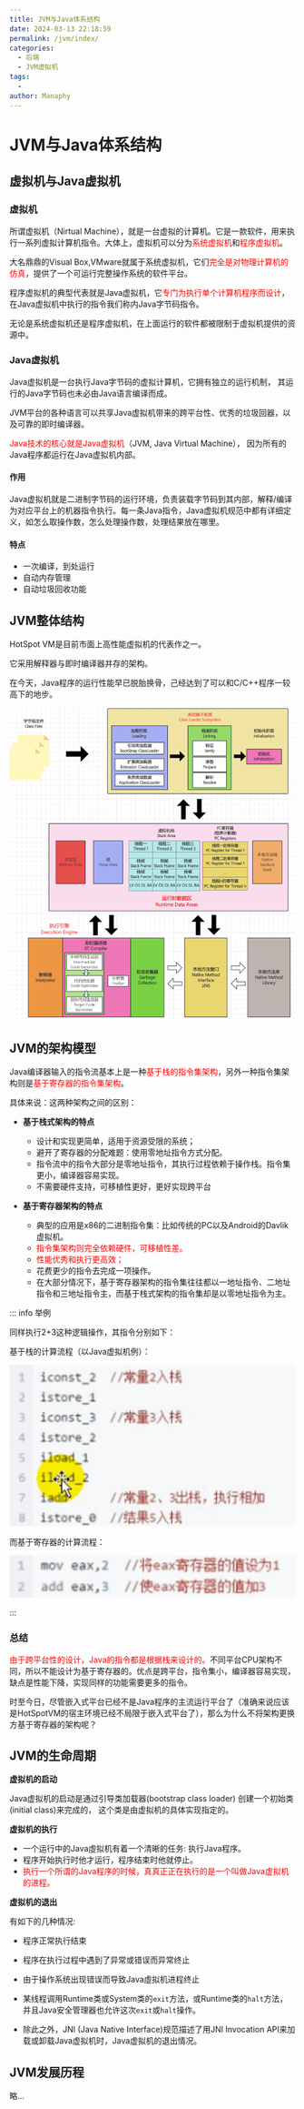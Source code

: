 ```yaml
---
title: JVM与Java体系结构
date: 2024-03-13 22:18:59
permalink: /jvm/index/
categories:
  - 后端
  - JVM虚拟机
tags:
  - 
author: Manaphy
---
```


# JVM与Java体系结构

## 虚拟机与Java虚拟机

### 虚拟机

所谓虚拟机（Nirtual Machine），就是一台虚拟的计算机。它是一款软件，用来执行一系列虚拟计算机指令。大体上，虚拟机可以分为<span style="color:red">系统虚拟机</span>和<span style="color:red">程序虚拟机</span>。

大名鼎鼎的Visual Box,VMware就属于系统虚拟机，它们<span style="color:red">完全是对物理计算机的仿真</span>，提供了一个可运行完整操作系统的软件平台。

程序虚拟机的典型代表就是Java虚拟机，它<span style="color:red">专门为执行单个计算机程序而设计</span>，在Java虚拟机中执行的指令我们称内Java字节码指令。

无论是系统虚拟机还是程序虚拟机，在上面运行的软件都被限制于虚拟机提供的资源中。

### Java虚拟机

Java虚拟机是一台执行Java字节码的虚拟计算机，它拥有独立的运行机制， 其运行的Java字节码也未必由Java语言编译而成。

JVM平台的各种语言可以共享Java虚拟机带来的跨平台性、优秀的垃圾回器，以及可靠的即时编译器。

<span style="color:red">Java技术的核心就是Java虚拟机</span>（JVM, Java Virtual Machine）， 因为所有的Java程序都运行在Java虚拟机内部。

#### 作用

Java虚拟机就是二进制字节码的运行环境，负责装载字节码到其内部，解释/编译为对应平台上的机器指令执行。每一条Java指令，Java虚拟机规范中都有详细定义，如怎么取操作数，怎么处理操作数，处理结果放在哪里。

#### 特点

+ 一次编译，到处运行
+ 自动内存管理
+ 自动垃圾回收功能

## JVM整体结构

HotSpot VM是目前市面上高性能虚拟机的代表作之一。

它采用解释器与即时编译器并存的架构。

在今天，Java程序的运行性能早已脱胎换骨，己经达到了可以和C/C++程序一较高下的地步。

![image-20240314031409664](./assets/image-20240314031409664_hl35rYcnQi.png)

## JVM的架构模型

Java编译器输入的指令流基本上是一种<span style="color:red">基于栈的指令集架构</span>，另外一种指令集架构则是<span style="color:red">基于寄存器的指令集架构</span>。 

具体来说：这两种架构之间的区别：

+ **基于栈式架构的特点**
  + 设计和实现更简单，适用于资源受限的系统；
  + 避开了寄存器的分配难题：使用零地址指令方式分配。
  + 指令流中的指令大部分是零地址指令，其执行过程依赖于操作栈。指令集更小，编译器容易实现。
  + 不需要硬件支持，可移植性更好，更好实现跨平台

+ **基于寄存器架构的特点**
  + 典型的应用是x86的二进制指令集：比如传统的PC以及Android的Davlik虚拟机。
  + <span style="color:red">指令集架构则完全依赖硬件，可移植性差。</span>
  + <span style="color:red">性能优秀和执行更高效；</span>
  + 花费更少的指令去完成一项操作。
  + 在大部分情况下，基于寄存器架构的指令集往往都以一地址指令、二地址指令和三地址指令主，而基于栈式架构的指令集却是以零地址指令为主。

::: info 举例

同样执行2+3这种逻辑操作，其指令分别如下：

基于栈的计算流程（以Java虚拟机例）：

<img src="./assets/image-20240314033410731_MRt37iXAnk.png" alt="image-20240314033410731" />

而基于寄存器的计算流程：

<img src="./assets/image-20240314033456992_j4bJulD5Yr.png" alt="image-20240314033456992" />

:::

### 总结

<span style="color:red">由于跨平台性的设计，Java的指令都是根据栈来设计的。</span>不同平台CPU架构不同，所以不能设计为基于寄存器的。优点是跨平台，指令集小，编译器容易实现，缺点是性能下降，实现同样的功能需要更多的指令。

时至今日，尽管嵌入式平台已经不是Java程序的主流运行平台了（准确来说应该是HotSpotVM的宿主环境已经不局限于嵌入式平台了），那么为什么不将架构更换方基于寄存器的架构呢？

## JVM的生命周期

**虚拟机的启动**

Java虚拟机的启动是通过引导类加载器(bootstrap class loader) 创建一个初始类(initial class)来完成的， 这个类是由虚拟机的具体实现指定的。

**虚拟机的执行**

- 一个运行中的Java虛拟机有着一个清晰的任务: 执行Java程序。
- 程序开始执行时他才运行，程序结束时他就停止。
- <span style="color:red">执行一个所谓的Java程序的时候，真真正正在执行的是一个叫做Java虚拟机的进程。</span>

**虚拟机的退出**

有如下的几种情况:

- 程序正常执行结束
- 程序在执行过程中遇到了异常或错误而异常终止
- 由于操作系统出现错误而导致Java虛拟机进程终止
- 某线程调用Runtime类或System类的`exit`方法，或Runtime类的`halt`方法，并且Java安全管理器也允许这次`exit`或`halt`操作。

- 除此之外，JNI (Java Native Interface)规范描述了用JNI Invocation API来加载或卸载Java虚拟机时，Java虚拟机的退出情况。

## JVM发展历程

略...

